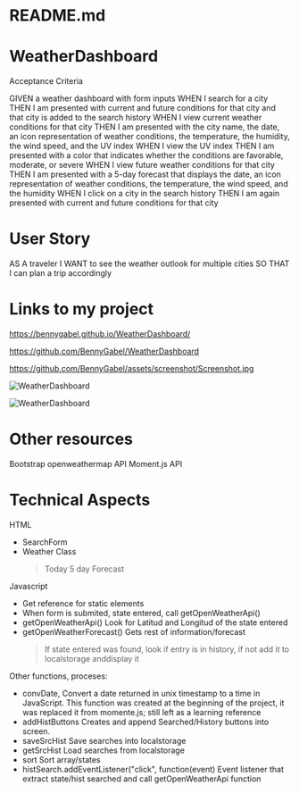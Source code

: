 # README.md


# WeatherDashboard
Acceptance Criteria

GIVEN a weather dashboard with form inputs
WHEN I search for a city
THEN I am presented with current and future conditions for that city and that city is added to the search history
WHEN I view current weather conditions for that city
THEN I am presented with the city name, the date, an icon representation of weather conditions, the temperature, the humidity, the wind speed, and the UV index
WHEN I view the UV index
THEN I am presented with a color that indicates whether the conditions are favorable, moderate, or severe
WHEN I view future weather conditions for that city
THEN I am presented with a 5-day forecast that displays the date, an icon representation of weather conditions, the temperature, the wind speed, and the humidity
WHEN I click on a city in the search history
THEN I am again presented with current and future conditions for that city

# User Story
AS A traveler
I WANT to see the weather outlook for multiple cities
SO THAT I can plan a trip accordingly

# Links to my project
https://bennygabel.github.io/WeatherDashboard/

https://github.com/BennyGabel/WeatherDashboard

https://github.com/BennyGabel/assets/screenshot/Screenshot.jpg

![WeatherDashboard](https://github.com/BennyGabel/main/blob/main/assets/screenshot/Screenshot.jpg?raw=true)

![WeatherDashboard](https://github.com/BennyGabel/assets/screenshot/Screenshot.jpg?raw=true)

# Other resources
Bootstrap
openweathermap API
Moment.js API

# Technical Aspects

HTML
- SearchForm
- Weather Class
  > Today
  > 5 day Forecast

Javascript
- Get reference for static elements
- When form is submited, state entered, call getOpenWeatherApi()
- getOpenWeatherApi()   Look for Latitud and Longitud of the state entered
- getOpenWeatherForecast()  Gets rest of information/forecast
  > If state entered was found, look if entry is in history, if not add it to localstorage anddisplay it


Other functions, proceses:
- convDate, Convert a date returned in unix timestamp to a time in JavaScript.  This function was created at the beginning of the project, it was replaced it from momente.js; still left as a learning reference
- addHistButtons	Creates and append Searched/History buttons into screen.
- saveSrcHist       Save searches into localstorage
- getSrcHist        Load searches from localstorage
- sort              Sort array/states
- histSearch.addEventListener("click", function(event) Event listener that extract state/hist searched and call getOpenWeatherApi function
